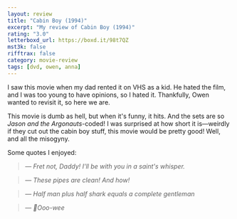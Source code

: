 ```yaml
---
layout: review
title: "Cabin Boy (1994)"
excerpt: "My review of Cabin Boy (1994)"
rating: "3.0"
letterboxd_url: https://boxd.it/98t7QZ
mst3k: false
rifftrax: false
category: movie-review
tags: [dvd, owen, anna]
---
```


I saw this movie when my dad rented it on VHS as a kid. He hated the film, and I was too young to have opinions, so I hated it. Thankfully, Owen wanted to revisit it, so here we are.

This movie is dumb as hell, but when it's funny, it hits. And the sets are so <i>Jason and the Argonauts</i>-coded! I was surprised at how short it is—weirdly if they cut out the cabin boy stuff, this movie would be pretty good! Well, and all the misogyny.

Some quotes I enjoyed:

<blockquote><i>— Fret not, Daddy! I'll be with you in a saint's whisper.</i></blockquote><blockquote><i>—  These pipes are clean! And how!</i></blockquote><blockquote><i>— Half man plus half shark equals a complete gentleman </i></blockquote><blockquote><i>— 🎵Ooo-wee</i></blockquote>

